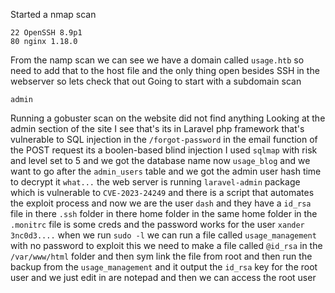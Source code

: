 Started a nmap scan
```
22 OpenSSH 8.9p1
80 nginx 1.18.0
```
From the namp scan we can see we have a domain called `usage.htb` so need to add that to the host file and the only thing open besides SSH in the webserver so lets check that out 
Going to start with a subdomain scan
```
admin
```
Running a gobuster scan on the website did not find anything
Looking at the admin section of the site I see that's its in Laravel php framework that's vulnerable to SQL injection in the `/forgot-password` in the email function of the POST request its a boolen-based blind injection I used  `sqlmap` with risk and level set to 5 and we got the database name now `usage_blog` and we want to go after the `admin_users` table and we got the admin user hash time to decrypt it `what...`  the web server is running `laravel-admin` package which is vulnerable to `CVE-2023-24249` and there is a script that automates the exploit process and now we are the user `dash` and they have a `id_rsa` file in there `.ssh` folder in there home folder in the same home folder in the `.monitrc` file is some creds and the password works for the user `xander` `3nc0d3....` when we run `sudo -l` we can run a file called `usage_management` with no password to exploit this we need to make a file called `@id_rsa` in the `/var/www/html` folder and then sym link the file from root and then run the backup from the `usage_management` and it output the `id_rsa` key for the root user and we just edit in are notepad and then we can access the root user 